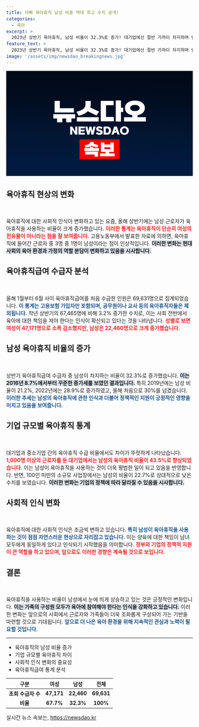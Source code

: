 ```yaml
---
title: 아빠 육아휴직 남성 비중 역대 최고 수치 공개!
categories:
  - 육아
excerpt: >
  2023년 상반기 육아휴직, 남성 비율이 32.3%로 증가! 대기업에선 절반 가까이 차지하며 변화를 선도하고 있습니다. 육아휴직의 성별 격차가 여실히 드러나며, 아빠의 육아 시대가 열리고 있음을 보여줍니다.
feature_text: >
  2023년 상반기 육아휴직, 남성 비율이 32.3%로 증가! 대기업에선 절반 가까이 차지하며 변화를 선도하고 있습니다. 육아휴직의 성별 격차가 여실히 드러나며, 아빠의 육아 시대가 열리고 있음을 보여줍니다.
image: '/assets/img/newsdao_breakingnews.jpg'
---
```


<p><img src="/assets/img/newsdao_breakingnews.jpg" alt="firstkoreanews 속보" /></p>

<h2 data-ke-size="size26">육아휴직 현상의 변화</h2>

<p data-ke-size="size16">&nbsp;</p>

<p>육아휴직에 대한 사회적 인식이 변화하고 있는 요즘, 올해 상반기에는 남성 근로자가 육아휴직을 사용하는 비율이 크게 증가했습니다. <b><span style="color: #ee2323;">이러한 통계는 육아휴직이 단순히 여성의 전유물이 아니라는 점을 잘 보여줍니다.</span></b> 고용노동부에서 발표한 자료에 의하면, 육아휴직에 들어간 근로자 중 3명 중 1명이 남성이라는 점이 인상적입니다. <b><span style="background-color: #21538527;">이러한 변화는 현대 사회의 육아 환경과 가정의 역할 분담이 변화하고 있음을 시사합니다.</span></b></p>

<h2 data-ke-size="size26">육아휴직급여 수급자 분석</h2>

<p data-ke-size="size16">&nbsp;</p>

<p>올해 1월부터 6월 사이 육아휴직급여를 처음 수급한 인원은 69,631명으로 집계되었습니다. <b><span style="color: #1a5490;">이 통계는 고용보험 가입자만 포함되며, 공무원이나 교사 등의 육아휴직자들은 제외됩니다.</span></b> 작년 상반기의 67,465명에 비해 3.2% 증가한 수치로, 이는 사회 전반에서 육아에 대한 책임을 져야 한다는 인식이 확산되고 있다는 것을 나타냅니다. <b><span style="color: #ee2323;">성별로 보면 여성이 47,171명으로 소폭 감소했지만, 남성은 22,460명으로 크게 증가했습니다.</span></b></p>

<h2 data-ke-size="size26">남성 육아휴직 비율의 증가</h2>

<p data-ke-size="size16">&nbsp;</p>

<p>상반기 육아휴직급여 수급자 중 남성이 차지하는 비율이 32.3%로 증가했습니다. <b><span style="background-color: #21538527;">이는 2016년 8.7%에서부터 꾸준한 증가세를 보였던 결과입니다.</span></b> 특히 2019년에는 남성 비율이 21.2%, 2022년에는 28.9%로 증가하였고, 올해 처음으로 30%를 넘겼습니다. <b><span style="color: #1a5490;">이러한 추세는 남성의 육아휴직에 관한 인식과 더불어 정책적인 지원이 긍정적인 영향을 미치고 있음을 보여줍니다.</span></b></p>

<h2 data-ke-size="size26">기업 규모별 육아휴직 통계</h2>

<p data-ke-size="size16">&nbsp;</p>

<p>대기업과 중소기업 간의 육아휴직 수급 비율에서도 차이가 뚜렷하게 나타났습니다. <b><span style="color: #ee2323;">1,000명 이상의 근로자를 둔 대기업에서는 남성의 육아휴직 비율이 43.5%로 향상되었습니다.</span></b> 이는 남성이 육아휴직을 사용하는 것이 더욱 평범한 일이 되고 있음을 반영합니다. 반면, 100인 미만의 소규모 사업장에서는 남성의 비율이 22.7%로 상대적으로 낮은 수치를 보였습니다. <b><span style="background-color: #21538527;">이러한 변화는 기업의 정책에 따라 달라질 수 있음을 시사합니다.</span></b></p>

<h2 data-ke-size="size26">사회적 인식 변화</h2>

<p data-ke-size="size16">&nbsp;</p>

<p>육아휴직에 대한 사회적 인식은 조금씩 변하고 있습니다. <b><span style="color: #1a5490;">특히 남성이 육아휴직을 사용하는 것이 점점 자연스러운 현상으로 자리잡고 있습니다.</span></b> 이는 양육에 대한 책임이 남녀 모두에게 동일하게 있다고 인식되기 시작했음을 의미합니다. <b><span style="color: #ee2323;">정부와 기업의 정책적 지원이 큰 역할을 하고 있으며, 앞으로도 이러한 경향은 계속될 것으로 보입니다.</span></b></p>

<h2 data-ke-size="size26">결론</h2>

<p data-ke-size="size16">&nbsp;</p>

<p>육아휴직을 사용하는 비율이 남성에서 눈에 띄게 상승하고 있는 것은 긍정적인 변화입니다. <b><span style="background-color: #21538527;">이는 가족의 구성원 모두가 육아에 참여해야 한다는 인식을 강화하고 있습니다.</span></b> 이러한 변화는 앞으로의 사회에서 근로자와 가족들이 더욱 조화롭게 구성되어 가는 기반을 마련할 것으로 기대됩니다. <b><span style="color: #1a5490;">앞으로 더 나은 육아 환경을 위해 지속적인 관심과 노력이 필요할 것입니다.</span></b></p>

<hr>

<ul>
    <li>육아휴직의 남성 비율 증가</li>
    <li>기업 규모별 육아휴직 차이</li>
    <li>사회적 인식 변화의 중요성</li>
    <li>육아휴직급여 통계 분석</li>
</ul>

<table>
    <thead>
        <tr>
            <th style="text-align: center;"><b>구분</b></th>
            <th style="text-align: center;"><b>여성</b></th>
            <th style="text-align: center;"><b>남성</b></th>
            <th style="text-align: center;"><b>전체</b></th>
        </tr>
    </thead>
    <tbody>
        <tr>
            <td style="text-align: center;"><b>초회 수급자 수</b></td>
            <td style="text-align: center; height: 17px;"><b>47,171</b></td>
            <td style="text-align: center; height: 17px;"><b>22,460</b></td>
            <td style="text-align: center; height: 17px;"><b>69,631</b></td>
        </tr>
        <tr>
            <td style="text-align: center;"><b>비율</b></td>
            <td style="text-align: center; height: 17px;"><b>67.7%</b></td>
            <td style="text-align: center; height: 17px;"><b>32.3%</b></td>
            <td style="text-align: center; height: 17px;"><b>100%</b></td>
        </tr>
    </tbody>
</table>
실시간 뉴스 속보는, <a href="https://newsdao.kr" rel="dofollow">https://newsdao.kr</a>


